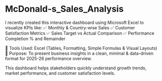# McDonald-s_Sales_Analysis
I recently created this interactive dashboard using Microsoft Excel to visualize KPIs like:
✅ Monthly & Country-wise Sales
✅ Customer Satisfaction Metrics
✅ Sales Target vs Actual Comparison
✅ Performance Completion % and Remainder

📌 Tools Used: Excel (Tables, Formatting, Simple Formulas & Visual Layouts)
📌 Purpose: To present business insights in a clean, minimal & data-driven format for 2025-26 performance overview.

This dashboard helps stakeholders quickly understand growth trends, market performance, and customer satisfaction levels.
